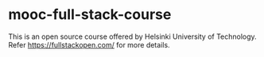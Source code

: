 # mooc-full-stack-course
This is an open source course offered by Helsinki University of Technology. Refer https://fullstackopen.com/ for more details.
